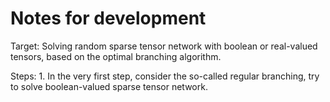# Notes for development

Target: Solving random sparse tensor network with boolean or real-valued tensors, based on the optimal branching algorithm.

Steps:
    1. In the very first step, consider the so-called regular branching, try to solve boolean-valued sparse tensor network.